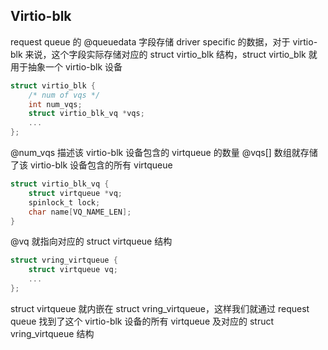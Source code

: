 ## Virtio-blk

request queue 的 @queuedata 字段存储 driver specific 的数据，对于 virtio-blk 来说，这个字段实际存储对应的 struct virtio_blk 结构，struct virtio_blk 就用于抽象一个 virtio-blk 设备

```c
struct virtio_blk {
	/* num of vqs */
	int num_vqs;
	struct virtio_blk_vq *vqs;
	...
};
```

@num_vqs 描述该 virtio-blk 设备包含的 virtqueue 的数量
@vqs[] 数组就存储了该 virtio-blk 设备包含的所有 virtqueue


```c
struct virtio_blk_vq {
	struct virtqueue *vq;
	spinlock_t lock;
	char name[VQ_NAME_LEN];
}
```

@vq 就指向对应的 struct virtqueue 结构


```c
struct vring_virtqueue {
	struct virtqueue vq;
	...
};
```

struct virtqueue 就内嵌在 struct vring_virtqueue，这样我们就通过 request queue 找到了这个 virtio-blk 设备的所有 virtqueue 及对应的 struct vring_virtqueue 结构



















